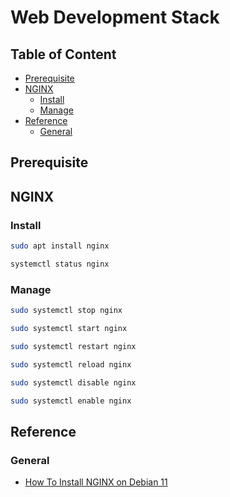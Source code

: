# Web Development Stack

## Table of Content

* [Prerequisite](#prerequisite)
* [NGINX](#nginx)
    * [Install](#install)
    * [Manage](#manage)
* [Reference](#reference)
    * [General](#general)

## Prerequisite

## NGINX

### Install

```bash
sudo apt install nginx
```

```bash
systemctl status nginx
```

### Manage

```bash
sudo systemctl stop nginx
```

```bash
sudo systemctl start nginx
```

```bash
sudo systemctl restart nginx
```

```bash
sudo systemctl reload nginx
```

```bash
sudo systemctl disable nginx
```

```bash
sudo systemctl enable nginx
```

## Reference

### General

* [How To Install NGINX on Debian 11](https://www.digitalocean.com/community/tutorials/how-to-install-nginx-on-debian-11)
